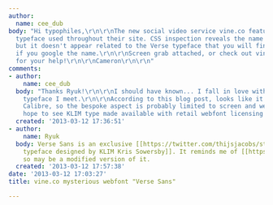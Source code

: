 ```yaml
---
author:
  name: cee_dub
body: "Hi typophiles,\r\n\r\nThe new social video service vine.co features a fresh
  typeface used throughout their site. CSS inspection reveals the name \"Verse Sans\",
  but it doesn't appear related to the Verse typeface that you will find on myfonts
  if you google the name.\r\n\r\nScreen grab attached, or check out vine.co.\r\n\r\nThanks
  for your help!\r\n\r\nCameron\r\n\r\n"
comments:
- author:
    name: cee_dub
  body: "Thanks Ryuk!\r\n\r\nI should have known... I fall in love with every KLIM
    typeface I meet.\r\n\r\nAccording to this blog post, looks like it's straight-up
    Calibre, so the bespoke aspect is probably limited to screen and web optimization.\r\n\r\nhttps://klim.co.nz/blog/vine/\r\n\r\nI
    hope to see KLIM type made available with retail webfont licensing one day!\r\n\r\ncw"
  created: '2013-03-12 17:36:51'
- author:
    name: Ryuk
  body: Verse Sans is an exclusive [[https://twitter.com/thijsjacobs/statuses/295057847815897088|bespoke
    typeface designed by KLIM Kris Sowersby]]. It reminds me of [[https://www.klim.co.nz/retail-fonts/calibre|Calibre]]
    so may be a modified version of it.
  created: '2013-03-12 17:57:38'
date: '2013-03-12 17:03:27'
title: vine.co mysterious webfont "Verse Sans"

---
```


